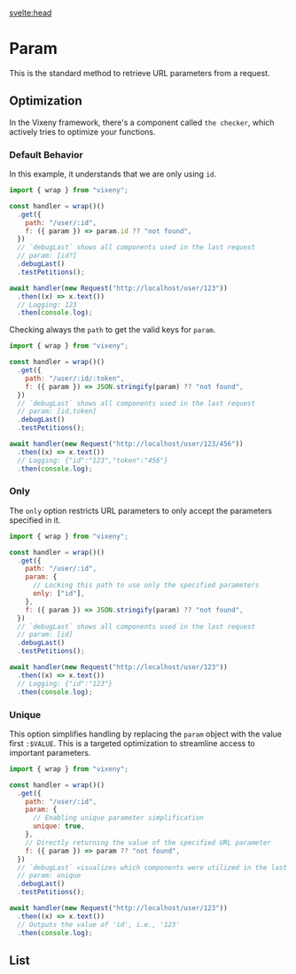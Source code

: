 <script>
  import ListOfComponents from '$lib/components/listofBasic.svelte';
</script>

<svelte:head>


<title>Param - Vixeny</title>
  <meta name="description" content="Understanding URL parameters"/>
  <meta name="keywords" content="URL parameters, FP, functional programing, web development, Vixeny framework, HTTP parameters"/>
</svelte:head>

# Param

This is the standard method to retrieve URL parameters from a request.

## Optimization

In the Vixeny framework, there's a component called `the checker`, which
actively tries to optimize your functions.

### Default Behavior

In this example, it understands that we are only using `id`.

```javascript
import { wrap } from "vixeny";

const handler = wrap()()
  .get({
    path: "/user/:id",
    f: ({ param }) => param.id ?? "not found",
  })
  // `debugLast` shows all components used in the last request
  // param: [id?]
  .debugLast()
  .testPetitions();

await handler(new Request("http://localhost/user/123"))
  .then((x) => x.text())
  // Logging: 123
  .then(console.log);
```

Checking always the `path` to get the valid keys for `param`.

```javascript
import { wrap } from "vixeny";

const handler = wrap()()
  .get({
    path: "/user/:id/:token",
    f: ({ param }) => JSON.stringify(param) ?? "not found",
  })
  // `debugLast` shows all components used in the last request
  // param: [id,token]
  .debugLast()
  .testPetitions();

await handler(new Request("http://localhost/user/123/456"))
  .then((x) => x.text())
  // Logging: {"id":"123","token":"456"}
  .then(console.log);
```

### Only

The `only` option restricts URL parameters to only accept the parameters
specified in it.

```javascript
import { wrap } from "vixeny";

const handler = wrap()()
  .get({
    path: "/user/:id",
    param: {
      // Locking this path to use only the specified parameters
      only: ["id"],
    },
    f: ({ param }) => JSON.stringify(param) ?? "not found",
  })
  // `debugLast` shows all components used in the last request
  // param: [id]
  .debugLast()
  .testPetitions();

await handler(new Request("http://localhost/user/123"))
  .then((x) => x.text())
  // Logging: {"id":"123"}
  .then(console.log);
```

### Unique

This option simplifies handling by replacing the `param` object with the value
first `:$VALUE`. This is a targeted optimization to streamline access to
important parameters.

```javascript
import { wrap } from "vixeny";

const handler = wrap()()
  .get({
    path: "/user/:id",
    param: {
      // Enabling unique parameter simplification
      unique: true,
    },
    // Directly returning the value of the specified URL parameter
    f: ({ param }) => param ?? "not found",
  })
  // `debugLast` visualizes which components were utilized in the last request
  // param: unique
  .debugLast()
  .testPetitions();

await handler(new Request("http://localhost/user/123"))
  .then((x) => x.text())
  // Outputs the value of 'id', i.e., '123'
  .then(console.log);
```

## List

<ListOfComponents />
